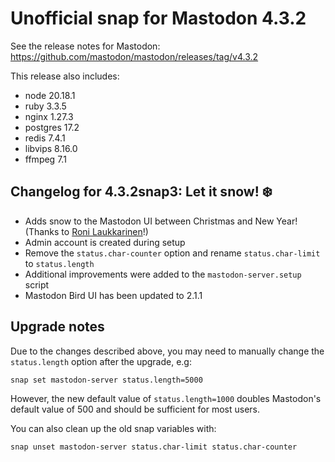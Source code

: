 # Unofficial snap for Mastodon 4.3.2

See the release notes for Mastodon: https://github.com/mastodon/mastodon/releases/tag/v4.3.2

This release also includes:

* node 20.18.1
* ruby 3.3.5
* nginx 1.27.3
* postgres 17.2
* redis 7.4.1
* libvips 8.16.0
* ffmpeg 7.1

## Changelog for 4.3.2snap3: Let it snow! ❄️

* Adds snow to the Mastodon UI between Christmas and New Year! (Thanks to [Roni Laukkarinen](https://github.com/ronilaukkarinen)!)
* Admin account is created during setup
* Remove the `status.char-counter` option and rename `status.char-limit` to `status.length`
* Additional improvements were added to the `mastodon-server.setup` script
* Mastodon Bird UI has been updated to 2.1.1

## Upgrade notes

Due to the changes described above, you may need to manually change the `status.length` option after the upgrade, e.g:

    snap set mastodon-server status.length=5000

However, the new default value of `status.length=1000` doubles Mastodon's default value of 500 and should be sufficient for most users.

You can also clean up the old snap variables with:

    snap unset mastodon-server status.char-limit status.char-counter
